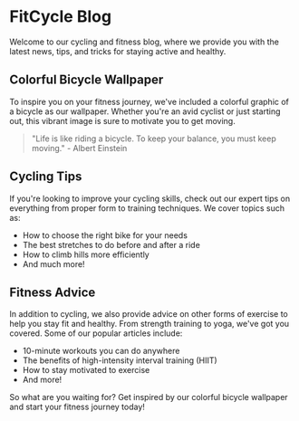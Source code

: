 <!--
Write me markdown content of website with wallpaper:

"A colorful graphic of a bicycle for a cycling or fitness blog"

The header of the page should not be copy of the text but rather a real content of the website which is using this wallpaper.

- Feel free to use structure like headings, bullets, numbering, blockquotes, paragraphs, horizontal lines, etc.
- You can use formatting like bold or _italic_
- You can include UTF-8 emojis
- Links should be only #hash anchors (and you can refer to the document itself)
- Do not include images
-->

<!--font:Montserrat-->

# FitCycle Blog

Welcome to our cycling and fitness blog, where we provide you with the latest news, tips, and tricks for staying active and healthy.

## Colorful Bicycle Wallpaper

To inspire you on your fitness journey, we've included a colorful graphic of a bicycle as our wallpaper. Whether you're an avid cyclist or just starting out, this vibrant image is sure to motivate you to get moving.

> "Life is like riding a bicycle. To keep your balance, you must keep moving." - Albert Einstein

## Cycling Tips

If you're looking to improve your cycling skills, check out our expert tips on everything from proper form to training techniques. We cover topics such as:

-   How to choose the right bike for your needs
-   The best stretches to do before and after a ride
-   How to climb hills more efficiently
-   And much more!

## Fitness Advice

In addition to cycling, we also provide advice on other forms of exercise to help you stay fit and healthy. From strength training to yoga, we've got you covered. Some of our popular articles include:

-   10-minute workouts you can do anywhere
-   The benefits of high-intensity interval training (HIIT)
-   How to stay motivated to exercise
-   And more!

So what are you waiting for? Get inspired by our colorful bicycle wallpaper and start your fitness journey today!
